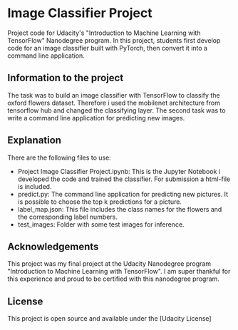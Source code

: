 # Image Classifier Project

Project code for Udacity's "Introduction to Machine Learning with TensorFlow" Nanodegree program. In this project, students first develop code for an image classifier built with PyTorch, then convert it into a command line application.

## Information to the project ##
The task was to build an image classifier with TensorFlow to classify the oxford flowers dataset. Therefore i used the mobilenet architecture from tensorflow hub and changed the classifying layer. The second task was to write a command line application for predicting new images.

## Explanation ##
There are the following files to use:
<ul>
  <li>Project Image Classifier Project.ipynb: This is the Jupyter Notebook i developed the code and trained the classifier. For submission a html-file is included. </li>
  <li>predict.py: The command line application for predicting new pictures. It is possible to choose the top k predictions for a picture.</li>
  <li>label_map.json: This file includes the class names for the flowers and the corresponding label numbers. </li>
  <li>test_images: Folder with some test images for inference.</li>
</ul>

## Acknowledgements ##
This project was my final project at the Udacity Nanodegree program "Introduction to Machine Learning with TensorFlow". I am super thankful for this experience and proud to be certified with this nanodegree program.

## License ##
This project is open source and available under the [Udacity License]
